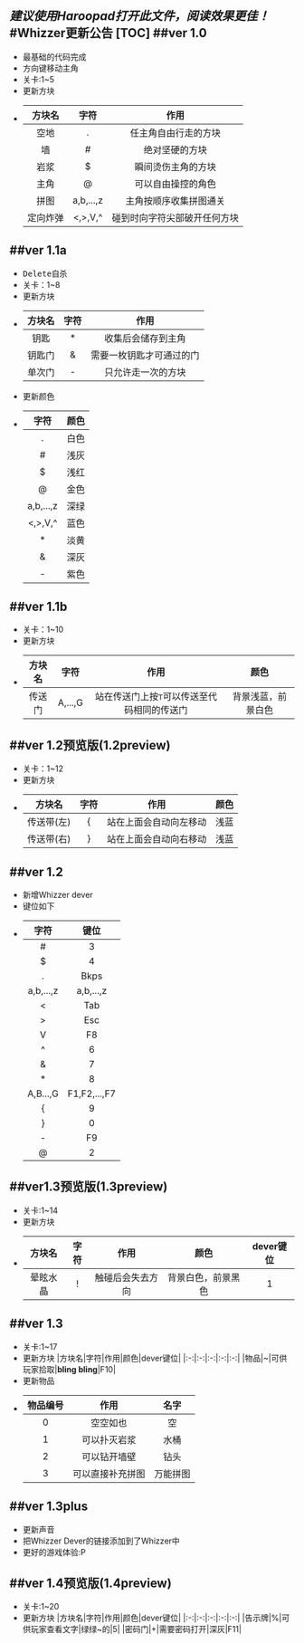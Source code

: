 ***建议使用Haroopad打开此文件，阅读效果更佳！***
#Whizzer更新公告
[TOC]
##ver 1.0
---
* 最基础的代码完成
* <kbd>方向键</kbd>移动主角
* 关卡:1~5
* 更新方块
* |方块名|字符|作用|
   |:-:|:-:|:-:|
   |空地|.|任主角自由行走的方块|
   |墙|#|绝对坚硬的方块|
   |岩浆|$|瞬间烫伤主角的方块|
   |主角|@|可以自由操控的角色|
   |拼图|a,b,...,z|主角按顺序收集拼图通关|
   |定向炸弹|<,>,V,^|碰到时向字符尖部破开任何方块|

##ver 1.1a
---
* <kbd>Delete</kbd>自杀
* 关卡：1~8
* 更新方块
* |方块名|字符|作用|
  |:-:|:-:|:-:|
  |钥匙|*|收集后会储存到主角|
  |钥匙门|&|需要一枚钥匙才可通过的门|
  |单次门|-|只允许走一次的方块|
* 更新颜色
* |字符|颜色|
  |:-:|:-:|
  |.|白色|
  |#|浅灰|
  |$|浅红|
  |@|金色|
  |a,b,...,z|深绿|
  |<,>,V,^|蓝色|
  |*|淡黄|
  |&|深灰|
  |-|紫色|
##ver 1.1b
---
* 关卡：1~10
* 更新方块
* |方块名|字符|作用|颜色|
  |:-:|:-:|:-:|:-:|
  |传送门|A,...,G|站在传送门上按<kbd>T</kbd>可以传送至代码相同的传送门|背景浅蓝，前景白色|
##ver 1.2预览版(1.2preview)
---
* 关卡：1~12
* 更新方块
* |方块名|字符|作用|颜色|
  |:-:|:-:|:-:|:-:|
  |传送带(左)|{|站在上面会自动向左移动|浅蓝|
  |传送带(右)|}|站在上面会自动向右移动|浅蓝|
##ver 1.2
---
* 新增Whizzer dever
* 键位如下
* |字符|键位|
  |:-:|:-:|
  |#|3|
  |$|4|
  |.|Bkps|
  |a,b,...,z|a,b,...,z|
  |<|Tab|
  |>|Esc|
  |V|F8|
  |^|6|
  |&|7|
  |*|8|
  |A,B...,G|F1,F2,...,F7|
  |{|9|
  |}|0|
  |-|F9|
  |@|2|
##ver1.3预览版(1.3preview)
---
* 关卡:1~14
* 更新方块
* |方块名|字符|作用|颜色|dever键位|
  |:-:|:-:|:-:|:-:|:-:|
  |晕眩水晶|!|触碰后会失去方向|背景白色，前景黑色|1|
##ver 1.3
---
* 关卡:1~17
* 更新方块
  |方块名|字符|作用|颜色|dever键位|
  |:-:|:-:|:-:|:-:|:-:|
  |物品|~|可供玩家拾取|**bling bling**|F10|
* 更新物品
* |物品编号|作用|名字|
  |:-:|:-:|:-:|
  |0|空空如也|空|
  |1|可以扑灭岩浆|水桶|
  |2|可以钻开墙壁|钻头|
  |3|可以直接补充拼图|万能拼图|
##ver 1.3plus
---
* 更新声音
* 把Whizzer Dever的链接添加到了Whizzer中
* 更好的游戏体验:P

##ver 1.4预览版(1.4preview)
---
* 关卡:1~20
* 更新方块
  |方块名|字符|作用|颜色|dever键位|
  |:-:|:-:|:-:|:-:|:-:|
  |告示牌|%|可供玩家查看文字|绿绿~的|5|
  |密码门|+|需要密码打开|深灰|F11|